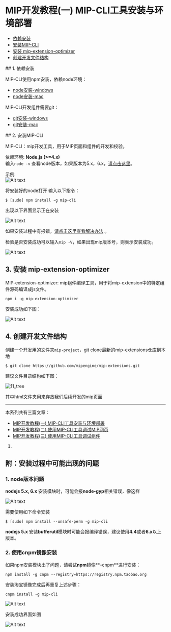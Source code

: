 <div id="top">    </div> 

# MIP开发教程(一)  MIP-CLI工具安装与环境部署

- [依赖安装](#no1)  
- [安装MIP-CLI](#no2)  
- [安装 mip-extension-optimizer](#no3)  
- [创建开发文件结构](#no4)  

<div id="no1">  </div>
## 1. 依赖安装

MIP-CLI使用npm安装，依赖node环境：  

- [node安装-windows](https://www.baidu.com/s?wd=windows%E4%B8%8B%E5%AE%89%E8%A3%85node&rsv_spt=1&rsv_iqid=0xd4abf74300005ce5&issp=1&f=8&rsv_bp=1&rsv_idx=2&ie=utf-8&rqlang=cn&tn=93912046_hao_pg&rsv_enter=1&oq=node%20%E5%AE%89%E8%A3%85&rsv_t=a785CqyQ9RpKKCL78%2BpfCb%2BYbG57Dg9%2BVh8nCkL11e%2Fy4rNwHzfH1OLxqhlqOneaYodNDKwf&rsv_sug1=49&rsv_sug7=101&rsv_pq=8ecb9b0c00007ff4&rsv_sug3=36&rsv_sug2=0&inputT=24514&rsv_sug4=26243)
- [node安装-mac](https://www.baidu.com/s?wd=windows%E4%B8%8B%E5%AE%89%E8%A3%85node&rsv_spt=1&rsv_iqid=0xd4abf74300005ce5&issp=1&f=8&rsv_bp=1&rsv_idx=2&ie=utf-8&rqlang=cn&tn=93912046_hao_pg&rsv_enter=1&oq=node%20%E5%AE%89%E8%A3%85&rsv_t=a785CqyQ9RpKKCL78%2BpfCb%2BYbG57Dg9%2BVh8nCkL11e%2Fy4rNwHzfH1OLxqhlqOneaYodNDKwf&rsv_sug1=49&rsv_sug7=101&rsv_pq=8ecb9b0c00007ff4&rsv_sug3=36&rsv_sug2=0&inputT=24514&rsv_sug4=26243)

MIP-CLI开发组件需要git：

- [git安装-windows](https://www.baidu.com/s?wd=windows%E4%B8%8B%E5%AE%89%E8%A3%85git&rsv_spt=1&rsv_iqid=0xd4abf74300005ce5&issp=1&f=8&rsv_bp=1&rsv_idx=2&ie=utf-8&rqlang=cn&tn=93912046_hao_pg&rsv_enter=1&oq=mac%E4%B8%8B%E5%AE%89%E8%A3%85nodejs&rsv_t=d110N%2Bj0kMrkYiNWUYjNtW9ux3ILb%2BI2AwypVDVonpP%2B%2Bvbxi01rUp55PQDNPlK0XGIVB83w&rsv_pq=c402cbb000009353&inputT=24514&rsv_sug3=58&rsv_sug1=67&rsv_sug7=100&bs=mac%E4%B8%8B%E5%AE%89%E8%A3%85nodejs)
- [git安装-mac](https://www.baidu.com/s?wd=mac%E4%B8%8B%E5%AE%89%E8%A3%85git&rsv_spt=1&rsv_iqid=0xd4abf74300005ce5&issp=1&f=8&rsv_bp=1&rsv_idx=2&ie=utf-8&rqlang=cn&tn=93912046_hao_pg&rsv_enter=1&oq=windows%E4%B8%8B%E5%AE%89%E8%A3%85git&rsv_t=5eb6FU22Qo8IXaLHm6afHBRe%2F3ncNACCRxIOkR6QAP0EFBKXn4UWWypr7vvRhOmPjcdKnhWF&rsv_pq=fde61d5200009578&inputT=69859&rsv_sug3=65&rsv_sug1=72&rsv_sug7=100&bs=windows%E4%B8%8B%E5%AE%89%E8%A3%85git)

<div id="no2">  </div>  
## 2. 安装MIP-CLI

MIP-CLI：mip开发工具，用于MIP页面和组件的开发和校验。  

依赖环境: **Node.js (>=4.x)**  
输入`node -v` 查看node版本，如果版本为5.x，6.x，<a href="#question1">请点击这里</a>。

示例:     
![Alt text](https://github.com/mipengine/mip-blog/blob/master/img/11_node_v.jpg)

将安装好的node打开 输入以下指令：

```
$ [sudo] npm install -g mip-cli
```

 出现以下界面显示正在安装


 ![Alt text](https://github.com/mipengine/mip-blog/blob/master/img/11_install.jpg)


如果安装过程中有报错，<a href="#question2">请点击这里查看解决办法</a> 。  

检验是否安装成功可以输入`mip -V`，如果出现mip版本号，则表示安装成功。

![Alt text](https://github.com/mipengine/mip-blog/blob/master/img/11_mip_V.jpg)


<div id="no3">  </div>    

## 3. 安装 mip-extension-optimizer

MIP-extension-optimizer: mip组件编译工具，用于将mip-extension中的特定组件源码编译成js文件。  

```
npm i -g mip-extension-optimizer
```

安装成功如下图：

![Alt text](https://github.com/mipengine/mip-blog/blob/master/img/11_optimizer.jpg)

<div id="no4">  </div>  

## 4. 创建开发文件结构


 创建一个开发用的文件夹`mip-project`，git clone最新的mip-extensions仓库到本地

```
$ git clone https://github.com/mipengine/mip-extensions.git
```
建议文件目录结构如下图：

![11_tree](https://github.com/mipengine/mip-blog/blob/master/img/11_tree.jpg)  

其中html文件夹用来存放我们后续开发的mip页面

<hr>
本系列共有三篇文章：  

- [MIP开发教程(一)  MIP-CLI工具安装与环境部署](#top)
- [MIP开发教程(二)  使用MIP-CLI工具调试MIP网页]()
- [MIP开发教程(三)  使用MIP-CLI工具调试组件]()

 1. 

## 附：安装过程中可能出现的问题

<div id="question1">   </div>
 
### 1. node版本问题  

 **nodejs 5.x, 6.x** 安装模块时，可能会报**node-gyp**相关错误，像这样



![Alt text](https://github.com/mipengine/mip-blog/blob/master/img/11_error.jpg)


需要使用如下命令安装

```
$ [sudo] npm install --unsafe-perm -g mip-cli
```


   **nodejs 5.x** 安装**bufferutil**模块时可能会报编译错误，建议使用**4.4**或者**6.x**以上版本。


<div id="question2"> </div>

### 2. 使用cnpm镜像安装  

如果npm安装模块出了问题，请尝试**npm**镜像**-cnpm**进行安装：


```
npm install -g cnpm --registry=https://registry.npm.taobao.org
```


安装淘宝镜像完成后再重复上述步骤：


```
cnpm install -g mip-cli
```

![Alt text](https://github.com/mipengine/mip-blog/blob/master/img/11_done.jpg)

安装成功界面如图

![Alt text](https://github.com/mipengine/mip-blog/blob/master/img/11_done2.jpg)